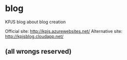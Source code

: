 # blog
KPJS blog about blog creation

Official site: http://kpjs.azurewebsites.net/
Alternative site: http://kpjsblog.cloudapp.net/

(all wrongs reserved)
--------

